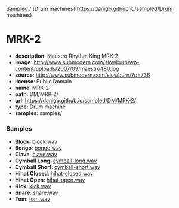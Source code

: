 [Sampled](https://danigb.github.io/sampled)
/
[Drum machines](https://danigb.github.io/sampled/Drum machines)

# MRK-2

- __description__: Maestro Rhythm King MRK-2
- __image__: http://www.submodern.com/slowburn/wp-content/uploads/2007/09/maestro480.jpg
- __source__: http://www.submodern.com/slowburn/?p=736
- __license__: Public Domain
- __name__: MRK-2
- __path__: DM/MRK-2/
- __url__: https://danigb.github.io/sampled/DM/MRK-2/
- __type__: Drum machine
- __samples__: samples/

### Samples

- __Block__: [block.wav](https://danigb.github.io/sampled/DM/MRK-2/samples/block.wav)
- __Bongo__: [bongo.wav](https://danigb.github.io/sampled/DM/MRK-2/samples/bongo.wav)
- __Clave__: [clave.wav](https://danigb.github.io/sampled/DM/MRK-2/samples/clave.wav)
- __Cymball Long__: [cymball-long.wav](https://danigb.github.io/sampled/DM/MRK-2/samples/cymball-long.wav)
- __Cymball Short__: [cymball-short.wav](https://danigb.github.io/sampled/DM/MRK-2/samples/cymball-short.wav)
- __Hihat Closed__: [hihat-closed.wav](https://danigb.github.io/sampled/DM/MRK-2/samples/hihat-closed.wav)
- __Hihat Open__: [hihat-open.wav](https://danigb.github.io/sampled/DM/MRK-2/samples/hihat-open.wav)
- __Kick__: [kick.wav](https://danigb.github.io/sampled/DM/MRK-2/samples/kick.wav)
- __Snare__: [snare.wav](https://danigb.github.io/sampled/DM/MRK-2/samples/snare.wav)
- __Tom__: [tom.wav](https://danigb.github.io/sampled/DM/MRK-2/samples/tom.wav)
